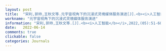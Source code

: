 ```yaml
---
layout: post
title:  "宋利,郭帅,王秋文等.元宇宙视角下的沉浸式灵境媒体服务演进[J].<b><i>人工智能</b></i>,2022,(05):51-60."
workname: "元宇宙视角下的沉浸式灵境媒体服务演进"
information: "宋利,郭帅,王秋文等.[J].<b><i>人工智能</b></i>,2022,(05):51-60."
date:   2022-06-14
comments: true
clickable: false
categories: Journals
---
```

